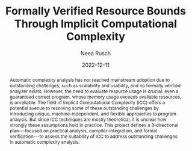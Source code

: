 ---
title: "Formally Verified Resource Bounds Through Implicit Computational Complexity"
author: "Neea Rusch"
date: "2022-12-11"
presentation: true
embed_title: "Slides"
embed: "../files/splash_ds_slides.pdf"
embed_ratio: "169"
paper_title: "10.1145/3563768.3565545"
paper: "https://doi.org/10.1145/3563768.3565545"
preface: "
I presented this talk at [SPLASH'22](https://2022.splashcon.org/) [Doctoral Symposium](https://2022.splashcon.org/track/splash-2022-Doctoral-Symposium)
in New Zealand, on December 6, 2022.
"

abstract: "Automatic complexity analysis has not reached mainstream adoption due to outstanding challenges, such as scalability and usability, and no formally verified analyzer exists.
However, the need to evaluate resource usage is crucial: even a guaranteed correct program, whose memory usage exceeds available resources, is unreliable.
The field of Implicit Computational Complexity (ICC) offers a potential avenue to resolving some of these outstanding challenges by introducing unique, machine-independent, and flexible approaches to program analysis.
But since ICC techniques are mostly theoretical, it is unclear how strongly these assumptions hold in practice.
This project defines a 3-directional plan---focused on practical analysis, compiler-integration, and formal verification---to assess the suitability of ICC to address outstanding challenges in automatic complexity analysis."

---